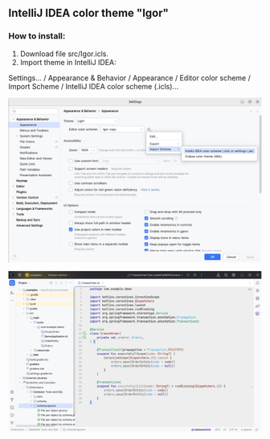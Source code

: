 ## IntelliJ IDEA color theme "Igor"

### How to install:
1) Download file src/Igor.icls.
2) Import theme in IntelliJ IDEA:

Settings... / Appearance & Behavior / Appearance / Editor color scheme / Import Scheme / IntelliJ IDEA color scheme (.icls)...

![screenshot](src/Screenshot1.png)

![screenshot](src/Screenshot2.png)